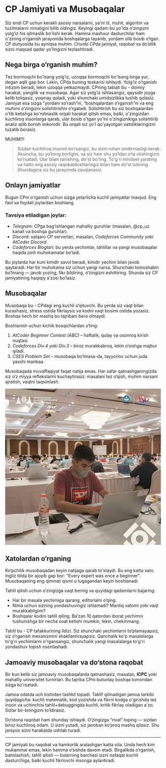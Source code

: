<!-- Guidening to'rtinchi qismi -->

# CP Jamiyati va Musobaqalar

Siz endi CP uchun kerakli asosiy narsalarni, ya'ni til, muhit, algoritm va tuzilmalarni nimaligini bilib oldingiz. Keyingi qadam bu yo'lda o‘zingizni yolg‘iz his qilmaslik bo'lishi kerak. Hamma mashxur dasturchilar ham o'zining o‘rganish jarayonida boshqalarga tayanib, yordam olib bosib o‘tgan. CP dunyosida bu ayniqsa muhim. Chunki CPda jamiyat, raqobat va do‘stlik sizni maqsad qadar yo'lingizni tezlashtiradi.


## Nega birga o‘rganish muhim?

Tez bormoqchi bo'lsang yolg'iz, uzoqqa bormoqchi bo'lsang birga yur, degan aqlli gap bor. Lekin, CPda buning teskarisi ishlaydi. Yolg‘iz o‘rganish intizom beradi, lekin uzoqqa yetkazmaydi. CPning tabiati bu - doimiy harakat, yangilik va musobaqa. Agar siz yolg‘iz ishlasangiz, qaysidir joyga kelib toliqasiz, yoqmay qoladi, yoki shunchaki umidsizlikka tushib qolasiz. Jamiyat esa sizga “yordam so‘rash”ni, “boshqalardan o‘rganish”ni va eng muhimi *o‘zingizni solishtirishni* o‘rgatadi. Solishtirish bu siz boshqalardan o'tib ketishga ko'rolmaslik orqali harakat qilish emas, balki, o'zingizdan kuchliroq insonlarga qarab, ular bosib o'tgan yo'lni o'zingiznikiga solishtirib analiz qilib borish imkonidir. Bu orqali siz yo'l qo'yayotgan xatoliklaringizni tuzatib borasiz.

MUHIM!!!
> Sizdan kuchliroq insonni ko‘rsangiz, bu sizni ruhan sindirmasligi kerak. Aksincha, bu yo‘lning borligini, va siz ham shu yo‘ldan o‘ta olishingizni ko‘rsatadi. Ular bilan tanishing, do'st bo'ling. To'g'ri mindset yarating va hatto eng asosiy raqobatdoshlaringiz bilan ham do'st tutining. Shundagina siz bu jarayonda zavqlanasiz.


## Onlayn jamiyatlar

Bugun CPni o‘rganish uchun sizga yetarlicha kuchli jamiyatlar mavjud. Eng faol va foydali joylardan boshlang.  

### Tavsiya etiladigan joylar:
- *Telegram*: CPga bag‘ishlangan mahalliy guruhlar (masalan, @cp_uz kanali va boshqa guruhlar).
- *Discord*: xalqaro CP serverlari, masalan, *Codeforces Community* yoki *AtCoder Discord*.
- *Codeforces Bloglari*: bu yerda yechimlar, tahlillar va yangi musobaqalar haqida jonli muhokamalar bo‘ladi.

Bu joylarda har kuni kimdir savol beradi, kimdir yechim bilan javob qaytaradi. Har bir muhokama siz uchun yangi narsa. Shunchaki tomoshabin bo‘lmang — javob yozing, fikr bildiring, o‘zingizni eshittiring. Shunda siz CP jamiyatining haqiqiy a’zosi bo‘lasiz.


## Musobaqalar

Musobaqa bu - CPdagi eng kuchli o‘qituvchi. Bu yerda siz vaqt bilan kurashasiz, stress ostida fikrlaysiz va kodni vaqt bosimi ostida yozasiz. Boshqa hech bir mashq bu tajribani bera olmaydi.

Boshlanish uchun kichik bosqichlardan o‘ting:
1. *AtCoder Beginner Contest (ABC)* – haftalik, qulay va osonroq kirish nuqtasi.
2. *Codeforces Div.4 yoki Div.3* – biroz murakkabroq, lekin o‘sishga majbur qiladi.
3. *CSES Problem Set* – musobaqa bo‘lmasa-da, tayyorlov uchun juda yaxshi manbaa.

Musobaqada muvaffaqiyat faqat natija emas. Har safar qatnashganingizda siz o‘z miyya reflekslarini kuchaytirasiz: masalani tez o‘qish, muhim narsani ajratish, vaqtni taqsimlash.

![cp-competition-example](telegram-cloud-photo-size-2-4484531489155954459-c.jpg)


## Xatolardan o‘rganing

Ko‘pchilik musobaqadan keyin natijaga qarab to‘xtaydi. Bu eng katta xato. Ingliz tilida bir ajoyib gap bor: "Every expert was once a beginner". Musobaqaning eng qimmat qismi u tugagandan keyin boshlanadi.

Tahlil qilish uchun o‘zingizga vaqt bering va quyidagi qadamlarni bajaring:
- Har bir masala yechimiga qarang, editorialni o‘qing.
- Nima uchun sizning yondashuvingiz ishlamadi? Mantiq xatomi yoki vaqt murakkabligimi?
- Boshqalar kodini tahlil qiling. Ba’zan 10 qatordan iborat yechimni tushunishga bir necha soat ketishi mumkin, lekin, chekinmang.

Tahlil bu - CP tafakkurining ildizi. Siz shunchaki yechimlarni to‘plamayapsiz, siz o‘rganish mexanizmini shakllantirayapsiz. Qanchalik ko'p masalalarga to'g'ri yechimlarni o'rgansangiz, shunchalik yangi masalalarga to'g'ri yondashuv topish osonlashadi.


## Jamoaviy musobaqalar va do‘stona raqobat

Bir kun kelib siz jamoaviy musobaqalarda qatnashasiz, masalan, **ICPC** yoki mahalliy universitet turnirlari. Bu tajriba CPni butunlay boshqa tomondan sizga ko'rsatadi.

Jamoa odatda uch kishidan tashkil topadi. Taklif qilinadigan jamoa tarkibi quyidagicha: kuchli matematik, kod yozishda va fikrni kodga o'girishda tez inson va uchinchisi tahlil+debuggingda kuchli, kritik fikrlay oladigan a'zo. Sizlar bir-biringizni to‘ldirasiz.

Do‘stona raqobat ham shunday ishlaydi. O‘zingizga “rival” toping — sizdan biroz kuchliroq odam. U sizni yutadi, siz javoban ko‘proq mashq qilasiz. Shu jarayon sizni harakatda ushlab turadi.

---

CP jamiyati bu raqobat va hamkorlik aralashgan katta oila. Unda hech kim mukammal emas, lekin hamma o‘sishda davom etadi. Birgalikda o‘rganish, bahslashish, tahlil qilish — bularning barchasi sizni nafaqat kuchli dasturchiga, balki kuchli fikrlovchi insonga aylantiradi.